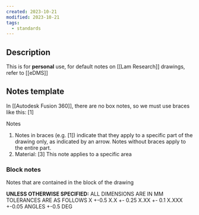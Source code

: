 ```yaml
---
created: 2023-10-21
modified: 2023-10-21
tags:
  - standards
---
```

## Description 
This is for **personal** use, for default notes on [[Lam Research]] drawings, refer to [[eDMS]]

## Notes template
In [[Autodesk Fusion 360]], there are no box notes, so we must use braces like this: [1]

Notes
1. Notes in braces (e.g. [1]) indicate that they apply to a specific part of the drawing only, as indicated by an arrow. Notes without braces apply to the entire part. 
2. Material: 
[3] This note applies to a specific area

### Block notes 
Notes that are contained in the block of the drawing 

**UNLESS OTHERWISE SPECIFIED:**
ALL DIMENSIONS ARE IN MM
TOLERANCES ARE AS FOLLOWS
X +-0.5
X.X +- 0.25
X.XX +- 0.1
X.XXX +-0.05
ANGLES +-0.5 DEG